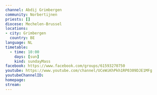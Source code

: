 ```yaml
---
channel: Abdij Grimbergen
community: Norbertijnen
priests: []
diocese: Mechelen-Brussel
locations:
- city: Grimbergen
  country: BE
language: NL
timetable:
  - time: 10:00
    days: [sun]
    kind: sundayMass
facebook: https://www.facebook.com/groups/61593270750
youtube: https://www.youtube.com/channel/UCeWiKhPkh1RP0309DJE1MFg
youtubeChannelID:
homepage:
stream:
---
```

